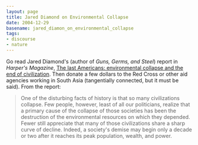```yaml
---
layout: page
title: Jared Diamond on Environmental Collapse
date: 2004-12-29
basename: jared_diamon_on_environmental_collapse
tags:
- discourse
- nature
---
```


Go read Jared Diamond's (author of _Guns, Germs, and Steel_) report in _Harper's
Magazine_, [The
last Americans: environmental collapse and the end of civilization](http://findarticles.com/p/articles/mi_m1111/is_1837_306/ai_103124295/print). Then
donate a few dollars to the Red Cross or other aid agencies working in South
Asia (tangentially connected, but it must be said). From the report:

> One of the disturbing facts of history is that so many civilizations collapse.
> Few people, however, least of all our politicians, realize that a primary
> cause of the collapse of those societies has been the destruction of the
> environmental resources on which they depended. Fewer still appreciate that
> many of those civilizations share a sharp curve of decline. Indeed, a
> society's demise may begin only a decade or two after it reaches its peak
> population, wealth, and power.
